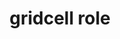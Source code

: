 ---
{
  "title": "gridcell role",
  "description": "A cell in a grid or treegrid.",
  "category": "aria",
  "keywords": "gridcell role",
  "last_test_date": "2019-09-13",
  "test_results_url": "https://a11ysupport.io/tech/aria/gridcell_role",
  "test_url": "https://a11ysupport.io/tech/aria/gridcell_role",
  "notes_by_num": {
    "1": "Didn't convey the position of the header (row/column) when row and columns exist",
    "2": "Didn't convey its role"
  },
  "stats": {
    "jaws": {
      "chrome": {
        "81": "a"
      },
      "ie": {
        "11": "a"
      },
      "firefox": {
        "76": "a #1"
      }
    },
    "narrator": {
      "edge": {
        "44": "y"
      }
    },
    "nvda": {
      "chrome": {
        "81": "a"
      },
      "firefox": {
        "76": "a"
      }
    },
    "talkback": {
      "and_chr": {
        "80": "y"
      }
    },
    "vo_ios": {
      "ios_saf": {
        "13.4.1": "a #2 #1"
      }
    },
    "vo_macos": {
      "safari": {
        "13.1": "a"
      }
    },
    "orca": {
      "firefox": {
        "76": "a"
      }
    }
  },
  "links": {
    "ARIA spec for alert": "https://www.w3.org/TR/wai-aria-1.2/#gridcell"
  }
}
---
